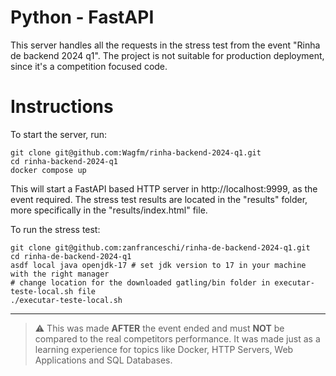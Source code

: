 # Python - FastAPI

This server handles all the requests in the stress test from the event "Rinha de backend 2024 q1". The
project is not suitable for production deployment, since it's a competition focused code.

# Instructions

To start the server, run:

```shell
git clone git@github.com:Wagfm/rinha-backend-2024-q1.git
cd rinha-backend-2024-q1
docker compose up

```

This will start a FastAPI based HTTP server in http://localhost:9999, as the event required. The stress test results are
located in the "results" folder, more specifically in the "results/index.html" file.

To run the stress test:

```shell
git clone git@github.com:zanfranceschi/rinha-de-backend-2024-q1.git
cd rinha-de-backend-2024-q1
asdf local java openjdk-17 # set jdk version to 17 in your machine with the right manager
# change location for the downloaded gatling/bin folder in executar-teste-local.sh file
./executar-teste-local.sh
```

---

> :warning: This was made **AFTER** the event ended and must **NOT** be compared to the real competitors performance. It
> was made just as a learning experience for topics like Docker, HTTP Servers, Web Applications and SQL Databases.
